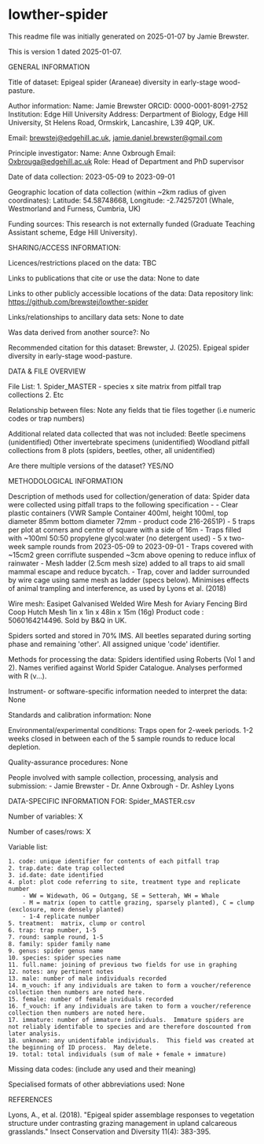 # lowther-spider

This readme file was initially generated on 2025-01-07 by Jamie Brewster.

This is version 1 dated 2025-01-07.

GENERAL INFORMATION

Title of dataset:
Epigeal spider (Araneae) diversity in early-stage wood-pasture.

Author information:
Name: Jamie Brewster
ORCID: 0000-0001-8091-2752
Institution: Edge Hill University
Address: Derpartment of Biology, Edge Hill University, St Helens Road, Ormskirk, Lancashire, L39 4QP, UK.

Email: brewstej@edgehill.ac.uk, jamie.daniel.brewster@gmail.com

Principle investigator:
Name: Anne Oxbrough
Email: Oxbrouga@edgehill.ac.uk
Role: Head of Department and PhD supervisor

Date of data collection: 2023-05-09 to 2023-09-01

Geographic location of data collection (within ~2km radius of given coordinates):
Latitude: 54.58748668, Longitude: -2.74257201 (Whale, Westmorland and Furness, Cumbria, UK)

Funding sources:
This research is not externally funded (Graduate Teaching Assistant scheme, Edge Hill University).

SHARING/ACCESS INFORMATION:

Licences/restrictions placed on the data:
TBC

Links to publications that cite or use the data:
None to date

Links to other publicly accessible locations of the data:
Data repository link: https://github.com/brewstej/lowther-spider

Links/relationships to ancillary data sets:
None to date

Was data derived from another source?: No

Recommended citation for this dataset:
Brewster, J. (2025). Epigeal spider diversity in early-stage wood-pasture.  

DATA & FILE OVERVIEW

File List:
	1. Spider_MASTER - species x site matrix from pitfall trap collections
	2. Etc

Relationship between files:
Note any fields that tie files together (i.e numeric codes or trap numbers)

Additional related data collected that was not included:
Beetle specimens (unidentified)
Other invertebrate specimens (unidentified)
Woodland pitfall collections from 8 plots (spiders, beetles, other, all unidentified)

Are there multiple versions of the dataset? YES/NO

METHODOLOGICAL INFORMATION

Description of methods used for collection/generation of data:
Spider data were collected using pitfall traps to the following specification - 
	- Clear plastic containers (VWR Sample Container 400ml, height 100ml, top diameter 85mm bottom diameter 72mm - product code 216-2651P)
	- 5 traps per plot at corners and centre of square with a side of 16m
	- Traps filled with ~100ml 50:50 propylene glycol:water (no detergent used)
	- 5 x two-week sample rounds from 2023-05-09 to 2023-09-01
	- Traps covered with ~15cm2 green corriflute suspended ~3cm above opening to reduce influx of rainwater
	- Mesh ladder (2.5cm mesh size) added to all traps to aid small mammal escape and reduce bycatch.
	- Trap, cover and ladder surrounded by wire cage using same mesh as ladder (specs below).  Minimises effects of animal trampling and interference, as used by Lyons et al. (2018)

Wire mesh: Easipet Galvanised Welded Wire Mesh for Aviary Fencing Bird Coop Hutch Mesh 1in x 1in x 48in x 15m (16g)
Product code : 5060164214496.  Sold by B&Q in UK.

Spiders sorted and stored in 70% IMS.  All beetles separated during sorting phase and remaining 'other'.  All assigned unique 'code' identifier.

Methods for processing the data:
Spiders identified using Roberts (Vol 1 and 2).  Names verified against World Spider Catalogue.
Analyses performed with R (v...).

Instrument- or software-specific information needed to interpret the data: 
None

Standards and calibration information:
None

Environmental/experimental conditions:
Traps open for 2-week periods.  1-2 weeks closed in between each of the 5 sample rounds to reduce local depletion.

Quality-assurance procedures:
None

People involved with sample collection, processing, analysis and submission:
	- Jamie Brewster
	- Dr. Anne Oxbrough
	- Dr. Ashley Lyons

DATA-SPECIFIC INFORMATION FOR: Spider_MASTER.csv

Number of variables: X

Number of cases/rows: X

Variable list:

	1. code: unique identifier for contents of each pitfall trap
	2. trap.date: date trap collected 
	3. id.date: date identified
	4. plot: plot code referring to site, treatment type and replicate number
		- WW = Widewath, OG = Outgang, SE = Setterah, WH = Whale
		- M = matrix (open to cattle grazing, sparsely planted), C = clump (exclosure, more densely planted)
		- 1-4 replicate number
	5. treatment:  matrix, clump or control
	6. trap: trap number, 1-5
	7. round: sample round, 1-5
	8. family: spider family name
	9. genus: spider genus name
	10. species: spider species name
	11. full.name: joining of previous two fields for use in graphing
	12. notes: any pertinent notes	
	13. male: number of male individuals recorded
	14. m_vouch: if any individuals are taken to form a voucher/reference collection then numbers are noted here.
	15. female: number of female inviduals recorded 
	16. f_vouch: if any individuals are taken to form a voucher/reference collection then numbers are noted here.
	17. immature: number of immature individuals.  Immature spiders are not reliably identifable to species and are therefore doscounted from later analysis.
	18. unknown: any unidentifable individuals.  This field was created at the beginning of ID process.  May delete.
	19. total: total individuals (sum of male + female + immature)

Missing data codes: (include any used and their meaning)

Specialised formats of other abbreviations used: None


REFERENCES

Lyons, A., et al. (2018). "Epigeal spider assemblage responses to vegetation structure under contrasting grazing management in upland calcareous grasslands." Insect Conservation and Diversity 11(4): 383-395.
	
